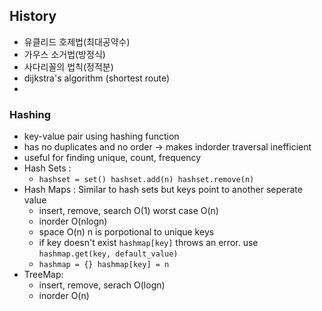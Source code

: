 ## History
- 유클리드 호제법(최대공약수)
- 가우스 소거법(방정식)
- 사다리꼴의 법칙(정적분)
- dijkstra's algorithm (shortest route)
- 

### Hashing
- key-value pair using hashing function
- has no duplicates and no order -> makes indorder traversal inefficient
- useful for finding unique, count, frequency
- Hash Sets :
	- ``hashset = set() hashset.add(n) hashset.remove(n)``
- Hash Maps : Similar to  hash sets but keys point to another seperate value
	- insert, remove, search O(1)  worst case O(n)
	- inorder O(nlogn)
	- space O(n) n is porpotional to unique keys
	- if key doesn't exist ``hashmap[key]`` throws an error. use ``hashmap.get(key, default_value)``
	- ``hashmap = {} hashmap[key] = n``
- TreeMap:
	- insert, remove, serach O(logn)
	- inorder O(n)